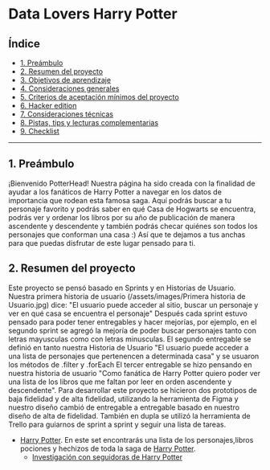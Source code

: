 # Data Lovers Harry Potter

## Índice

* [1. Preámbulo](#1-preámbulo)
* [2. Resumen del proyecto](#2-resumen-del-proyecto)
* [3. Objetivos de aprendizaje](#3-objetivos-de-aprendizaje)
* [4. Consideraciones generales](#4-consideraciones-generales)
* [5. Criterios de aceptación mínimos del proyecto](#5-criterios-de-aceptación-mínimos-del-proyecto)
* [6. Hacker edition](#6-hacker-edition)
* [7. Consideraciones técnicas](#7-consideraciones-técnicas)
* [8. Pistas, tips y lecturas complementarias](#8-pistas-tips-y-lecturas-complementarias)
* [9. Checklist](#9-checklist)

***

## 1. Preámbulo

¡Bienvenido PotterHead! Nuestra página ha sido creada con la finalidad de ayudar a los fanáticos de Harry Potter a navegar en los datos de importancia que rodean esta famosa saga. Aquí podrás buscar a tu personaje favorito y podrás saber en qué Casa de Hogwarts se encuentra, podrás ver y ordenar los libros por su año de publicación de manera ascendente y descendente y también podrás checar quiénes son todos los personajes que conforman una casa :) Así que te dejamos a tus anchas para que puedas disfrutar de este lugar pensado para ti. 

## 2. Resumen del proyecto

Este proyecto se pensó basado en Sprints y en Historias de Usuario. Nuestra primera historia de usuario (/assets/images/Primera historia de Usuario.jpg) dice: 
"El usuario puede acceder al sitio, buscar un personaje y ver en qué casa se encuentra el personaje"
Después cada sprint estuvo pensado para poder tener entregables y hacer mejorías, por ejemplo, en el segundo sprint se agregó la mejoría de poder buscar personajes tanto con letras mayusculas como con letras minusculas. 
El segundo entregable se definió en tanto nuestra Historia de Usuario "El usuario puede acceder a una lista de personajes que pertenencen a determinada casa" y se usuaron los métodos de .filter y .forEach
El tercer entregable se hizo pensando en nuestra historia de usuario "Como fanática de Harry Potter quiero poder ver una lista de los libros que me faltan por leer en orden ascendente y descendente".
Para desarrollar este proyecto se hicieron dos prototipos de baja fidelidad y de alta fidelidad, utilizando la herramienta de Figma y nuestro diseño cambió de entregable a entregable basado en nuestro diseño de alta de fidelidad.
También en dupla se utilizó la herramienta de Trello para guiarnos de sprint a sprint y seguir una lista de tareas. 

* [Harry Potter](src/data/harrypotter/harry.json).
  En este set encontrarás una lista de los personajes,libros pociones
  y hechizos de toda la saga de
  [Harry Potter](https://harrypotter.fandom.com).
  - [Investigación con seguidoras de Harry Potter](src/data/harrypotter/README.md)
